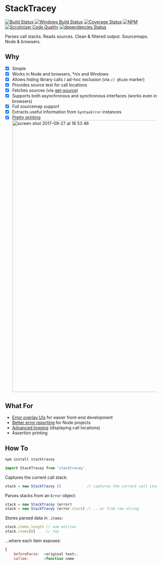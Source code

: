 # StackTracey

[![Build Status](https://travis-ci.org/xpl/stacktracey.svg?branch=master)](https://travis-ci.org/xpl/stacktracey) [![Windows Build Status](https://ci.appveyor.com/api/projects/status/cvuygb8grrvm1sdm?svg=true)](https://ci.appveyor.com/project/xpl/stacktracey) [![Coverage Status](https://coveralls.io/repos/github/xpl/stacktracey/badge.svg?branch=master)](https://coveralls.io/github/xpl/stacktracey) [![NPM](https://img.shields.io/npm/v/stacktracey.svg)](http://npmjs.com/package/stacktracey) [![Scrutinizer Code Quality](https://img.shields.io/scrutinizer/g/xpl/stacktracey.svg)](https://scrutinizer-ci.com/g/xpl/stacktracey/?branch=master) [![dependencies Status](https://david-dm.org/xpl/stacktracey/status.svg)](https://david-dm.org/xpl/stacktracey)

Parses call stacks. Reads sources. Clean & filtered output. Sourcemaps. Node & browsers.

## Why

- [x] Simple
- [x] Works in Node and browsers, \*nix and Windows
- [x] Allows hiding library calls / ad-hoc exclusion (via `// @hide` marker)
- [x] Provides source text for call locations
- [x] Fetches sources (via [get-source](https://github.com/xpl/get-source))
- [x] Supports both asynchronous and synchronous interfaces (works even in browsers)
- [x] Full sourcemap support
- [x] Extracts useful information from `SyntaxError` instances
- [x] [Pretty printing](https://github.com/xpl/stacktracey/#pretty-printing)
      <img width="898" alt="screen shot 2017-09-27 at 16 53 46" src="https://user-images.githubusercontent.com/1707/30917345-79899004-a3a4-11e7-8d48-e217e2d5e2cd.png">

## What For

- [Error overlay UIs](https://github.com/xpl/panic-overlay/#how-it-looks) for easier front-end development
- [Better error reporting](https://github.com/xpl/ololog#pretty-printing-error-instances) for Node projects
- [Advanced logging](https://github.com/xpl/ololog#displaying-call-location) (displaying call locations)
- Assertion printing

## How To

```bash
npm install stacktracey
```

```javascript
import StackTracey from 'stacktracey'
```

Captures the current call stack:

```javascript
stack = new StackTracey ()            // captures the current call stack
```

Parses stacks from an `Error` object:

```javascript
stack = new StackTracey (error)
stack = new StackTracey (error.stack) // ...or from raw string
```

Stores parsed data in `.items`:

```javascript
stack.items.length // num entries
stack.items[0]     // top
```

...where each item exposes:

```javascript
{
    beforeParse:  <original text>,
    callee:       <function name